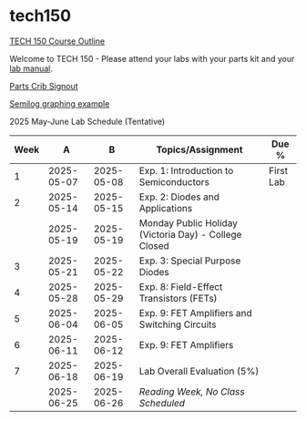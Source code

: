 # tech150

[TECH 150 Course Outline](https://humber.ca/transferoptions/course-outlines/outline.html?code=TECH%20150)

Welcome to TECH 150 - Please attend your labs with your parts kit and your [lab manual](https://www.bkstr.com/humberitstore/product/laboratory-exercises-for-electronic-devices-272165-1).

[Parts Crib Signout](https://vladporcila.github.io/#partscribSignout)

[Semilog graphing example](https://www.mathnstuff.com/math/spoken/here/2class/340/gif/lgf3.gif)

2025 May-June Lab Schedule (Tentative)

|Week|A         |B         |Topics/Assignment                                                                                         | Due %               |
|----|----------|----------|----------------------------------------------------------------------------------------------------------|---------------------|
|1   |2025-05-07|2025-05-08|Exp. 1: Introduction to Semiconductors                                                                    |First Lab            |
|2   |2025-05-14|2025-05-15|Exp. 2: Diodes and Applications                                                                           |                     |
|    |2025-05-19|2025-05-19|Monday Public Holiday (Victoria Day) - College Closed                                                     |                     |
|3   |2025-05-21|2025-05-22|Exp. 3: Special Purpose Diodes                                                                            |                     |
|4   |2025-05-28|2025-05-29|Exp. 8: Field-Effect Transistors (FETs)                                                                   |                     |
|5   |2025-06-04|2025-06-05|Exp. 9: FET Amplifiers and Switching Circuits                                                             |                     |
|6   |2025-06-11|2025-06-12|Exp. 9: FET Amplifiers                                                                                    |                     |
|7   |2025-06-18|2025-06-19|Lab Overall Evaluation (5%)                                                                               |                     |
|    |2025-06-25|2025-06-26|*Reading Week, No Class Scheduled*                                                                        |                     |
